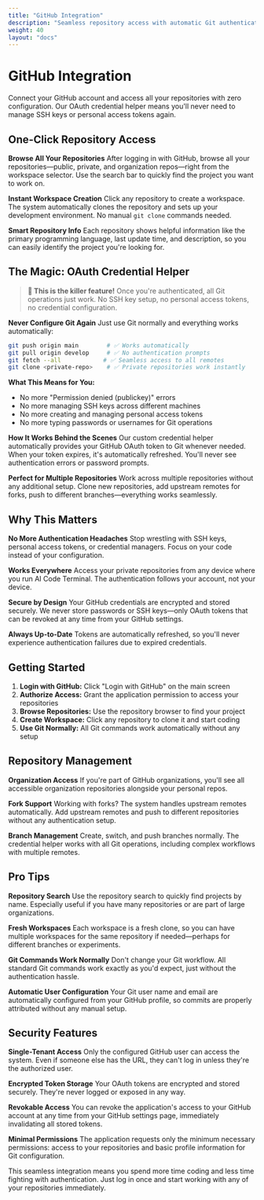 ```yaml
---
title: "GitHub Integration"
description: "Seamless repository access with automatic Git authentication"
weight: 40
layout: "docs"
---
```


# GitHub Integration

Connect your GitHub account and access all your repositories with zero configuration. Our OAuth credential helper means you'll never need to manage SSH keys or personal access tokens again.

## One-Click Repository Access

**Browse All Your Repositories**
After logging in with GitHub, browse all your repositories—public, private, and organization repos—right from the workspace selector. Use the search bar to quickly find the project you want to work on.

**Instant Workspace Creation**
Click any repository to create a workspace. The system automatically clones the repository and sets up your development environment. No manual `git clone` commands needed.

**Smart Repository Info**
Each repository shows helpful information like the primary programming language, last update time, and description, so you can easily identify the project you're looking for.

## The Magic: OAuth Credential Helper

> **🎉 This is the killer feature!** Once you're authenticated, all Git operations just work. No SSH key setup, no personal access tokens, no credential configuration.

**Never Configure Git Again**
Just use Git normally and everything works automatically:

```bash
git push origin main        # ✅ Works automatically
git pull origin develop     # ✅ No authentication prompts  
git fetch --all            # ✅ Seamless access to all remotes
git clone <private-repo>    # ✅ Private repositories work instantly
```

**What This Means for You:**
- No more "Permission denied (publickey)" errors
- No more managing SSH keys across different machines  
- No more creating and managing personal access tokens
- No more typing passwords or usernames for Git operations

**How It Works Behind the Scenes**
Our custom credential helper automatically provides your GitHub OAuth token to Git whenever needed. When your token expires, it's automatically refreshed. You'll never see authentication errors or password prompts.

**Perfect for Multiple Repositories**
Work across multiple repositories without any additional setup. Clone new repositories, add upstream remotes for forks, push to different branches—everything works seamlessly.

## Why This Matters

**No More Authentication Headaches**
Stop wrestling with SSH keys, personal access tokens, or credential managers. Focus on your code instead of your configuration.

**Works Everywhere**
Access your private repositories from any device where you run AI Code Terminal. The authentication follows your account, not your device.

**Secure by Design**
Your GitHub credentials are encrypted and stored securely. We never store passwords or SSH keys—only OAuth tokens that can be revoked at any time from your GitHub settings.

**Always Up-to-Date**
Tokens are automatically refreshed, so you'll never experience authentication failures due to expired credentials.

## Getting Started

1. **Login with GitHub:** Click "Login with GitHub" on the main screen
2. **Authorize Access:** Grant the application permission to access your repositories
3. **Browse Repositories:** Use the repository browser to find your project
4. **Create Workspace:** Click any repository to clone it and start coding
5. **Use Git Normally:** All Git commands work automatically without any setup

## Repository Management

**Organization Access**
If you're part of GitHub organizations, you'll see all accessible organization repositories alongside your personal repos.

**Fork Support**
Working with forks? The system handles upstream remotes automatically. Add upstream remotes and push to different repositories without any authentication setup.

**Branch Management**
Create, switch, and push branches normally. The credential helper works with all Git operations, including complex workflows with multiple remotes.

## Pro Tips

**Repository Search**
Use the repository search to quickly find projects by name. Especially useful if you have many repositories or are part of large organizations.

**Fresh Workspaces**
Each workspace is a fresh clone, so you can have multiple workspaces for the same repository if needed—perhaps for different branches or experiments.

**Git Commands Work Normally**
Don't change your Git workflow. All standard Git commands work exactly as you'd expect, just without the authentication hassle.

**Automatic User Configuration**
Your Git user name and email are automatically configured from your GitHub profile, so commits are properly attributed without any manual setup.

## Security Features

**Single-Tenant Access**
Only the configured GitHub user can access the system. Even if someone else has the URL, they can't log in unless they're the authorized user.

**Encrypted Token Storage**
Your OAuth tokens are encrypted and stored securely. They're never logged or exposed in any way.

**Revokable Access**
You can revoke the application's access to your GitHub account at any time from your GitHub settings page, immediately invalidating all stored tokens.

**Minimal Permissions**
The application requests only the minimum necessary permissions: access to your repositories and basic profile information for Git configuration.

This seamless integration means you spend more time coding and less time fighting with authentication. Just log in once and start working with any of your repositories immediately.